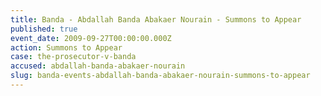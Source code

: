 ```yaml
---
title: Banda - Abdallah Banda Abakaer Nourain - Summons to Appear
published: true
event_date: 2009-09-27T00:00:00.000Z
action: Summons to Appear
case: the-prosecutor-v-banda
accused: abdallah-banda-abakaer-nourain
slug: banda-events-abdallah-banda-abakaer-nourain-summons-to-appear
---
```



